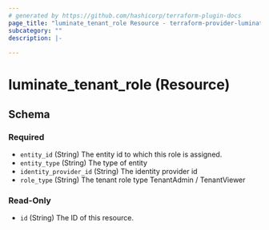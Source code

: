 ```yaml
---
# generated by https://github.com/hashicorp/terraform-plugin-docs
page_title: "luminate_tenant_role Resource - terraform-provider-luminate"
subcategory: ""
description: |-
  
---
```


# luminate_tenant_role (Resource)





<!-- schema generated by tfplugindocs -->
## Schema

### Required

- `entity_id` (String) The entity id to which this role is assigned.
- `entity_type` (String) The type of entity
- `identity_provider_id` (String) The identity provider id
- `role_type` (String) The tenant role type TenantAdmin / TenantViewer

### Read-Only

- `id` (String) The ID of this resource.
